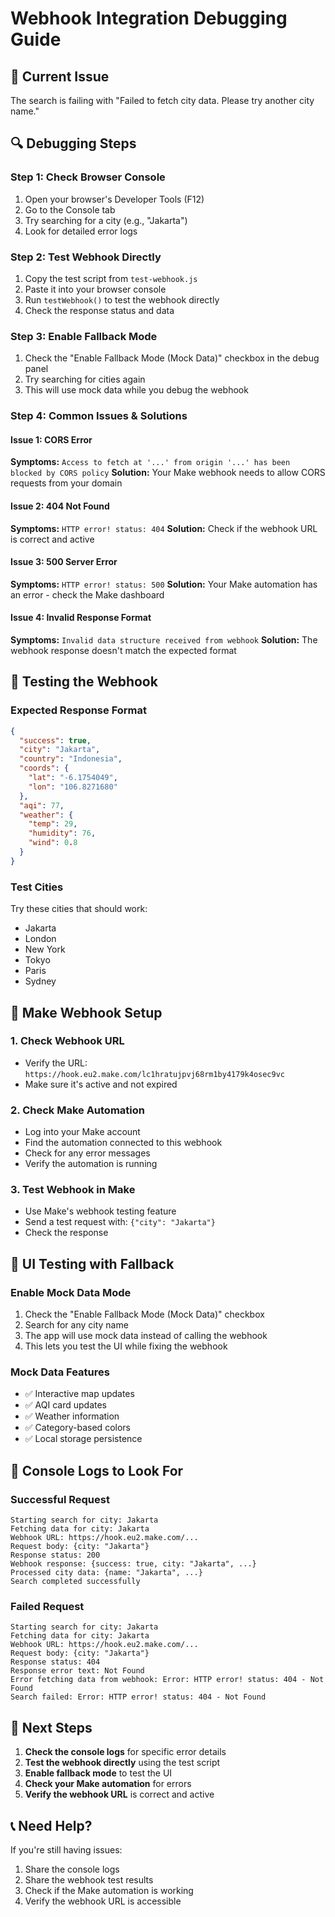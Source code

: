 # Webhook Integration Debugging Guide

## 🚨 Current Issue
The search is failing with "Failed to fetch city data. Please try another city name."

## 🔍 Debugging Steps

### Step 1: Check Browser Console
1. Open your browser's Developer Tools (F12)
2. Go to the Console tab
3. Try searching for a city (e.g., "Jakarta")
4. Look for detailed error logs

### Step 2: Test Webhook Directly
1. Copy the test script from `test-webhook.js`
2. Paste it into your browser console
3. Run `testWebhook()` to test the webhook directly
4. Check the response status and data

### Step 3: Enable Fallback Mode
1. Check the "Enable Fallback Mode (Mock Data)" checkbox in the debug panel
2. Try searching for cities again
3. This will use mock data while you debug the webhook

### Step 4: Common Issues & Solutions

#### Issue 1: CORS Error
**Symptoms:** `Access to fetch at '...' from origin '...' has been blocked by CORS policy`
**Solution:** Your Make webhook needs to allow CORS requests from your domain

#### Issue 2: 404 Not Found
**Symptoms:** `HTTP error! status: 404`
**Solution:** Check if the webhook URL is correct and active

#### Issue 3: 500 Server Error
**Symptoms:** `HTTP error! status: 500`
**Solution:** Your Make automation has an error - check the Make dashboard

#### Issue 4: Invalid Response Format
**Symptoms:** `Invalid data structure received from webhook`
**Solution:** The webhook response doesn't match the expected format

## 🧪 Testing the Webhook

### Expected Response Format
```json
{
  "success": true,
  "city": "Jakarta",
  "country": "Indonesia",
  "coords": {
    "lat": "-6.1754049",
    "lon": "106.8271680"
  },
  "aqi": 77,
  "weather": {
    "temp": 29,
    "humidity": 76,
    "wind": 0.8
  }
}
```

### Test Cities
Try these cities that should work:
- Jakarta
- London
- New York
- Tokyo
- Paris
- Sydney

## 🔧 Make Webhook Setup

### 1. Check Webhook URL
- Verify the URL: `https://hook.eu2.make.com/lc1hratujpvj68rm1by4179k4osec9vc`
- Make sure it's active and not expired

### 2. Check Make Automation
- Log into your Make account
- Find the automation connected to this webhook
- Check for any error messages
- Verify the automation is running

### 3. Test Webhook in Make
- Use Make's webhook testing feature
- Send a test request with: `{"city": "Jakarta"}`
- Check the response

## 📱 UI Testing with Fallback

### Enable Mock Data Mode
1. Check the "Enable Fallback Mode (Mock Data)" checkbox
2. Search for any city name
3. The app will use mock data instead of calling the webhook
4. This lets you test the UI while fixing the webhook

### Mock Data Features
- ✅ Interactive map updates
- ✅ AQI card updates
- ✅ Weather information
- ✅ Category-based colors
- ✅ Local storage persistence

## 🐛 Console Logs to Look For

### Successful Request
```
Starting search for city: Jakarta
Fetching data for city: Jakarta
Webhook URL: https://hook.eu2.make.com/...
Request body: {city: "Jakarta"}
Response status: 200
Webhook response: {success: true, city: "Jakarta", ...}
Processed city data: {name: "Jakarta", ...}
Search completed successfully
```

### Failed Request
```
Starting search for city: Jakarta
Fetching data for city: Jakarta
Webhook URL: https://hook.eu2.make.com/...
Request body: {city: "Jakarta"}
Response status: 404
Response error text: Not Found
Error fetching data from webhook: Error: HTTP error! status: 404 - Not Found
Search failed: Error: HTTP error! status: 404 - Not Found
```

## 🚀 Next Steps

1. **Check the console logs** for specific error details
2. **Test the webhook directly** using the test script
3. **Enable fallback mode** to test the UI
4. **Check your Make automation** for errors
5. **Verify the webhook URL** is correct and active

## 📞 Need Help?

If you're still having issues:
1. Share the console logs
2. Share the webhook test results
3. Check if the Make automation is working
4. Verify the webhook URL is accessible
